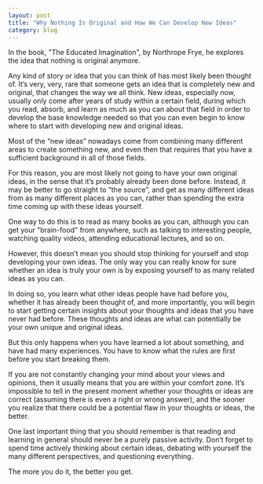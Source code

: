 ```yaml
---
layout: post
title: "Why Nothing Is Original and How We Can Develop New Ideas"
category: blog
---
```


In the book, "The Educated Imagination", by Northrope Frye, he explores the idea that nothing is original anymore.

Any kind of story or idea that you can think of has most likely been thought of. It’s very, very, rare that someone gets an idea that is completely new and original, that changes the way we all think. New ideas, especially now, usually only come after years of study within a certain field, during which you read, absorb, and learn as much as you can about that field in order to develop the base knowledge needed so that you can even begin to know where to start with developing new and original ideas.

Most of the “new ideas” nowadays come from combining many different areas to create something new, and even then that requires that you have a sufficient background in all of those fields.

For this reason, you are most likely not going to have your own original ideas, in the sense that it’s probably already been done before. Instead, it may be better to go straight to “the source”, and get as many different ideas from as many different places as you can, rather than spending the extra time coming up with these ideas yourself.

One way to do this is to read as many books as you can, although you can get your "brain-food" from anywhere, such as talking to interesting people, watching quality videos, attending educational lectures, and so on.

However, this doesn’t mean you should stop thinking for yourself and stop developing your own ideas. The only way you can really know for sure whether an idea is truly your own is by exposing yourself to as many related ideas as you can.

In doing so, you learn what other ideas people have had before you, whether it has already been thought of, and more importantly, you will begin to start getting certain insights about your thoughts and ideas that you have never had before. These thoughts and ideas are what can potentially be your own unique and original ideas.

But this only happens when you have learned a lot about something, and have had many experiences. You have to know what the rules are first before you start breaking them.

If you are not constantly changing your mind about your views and opinions, then it usually means that you are within your comfort zone. It’s impossible to tell in the present moment whether your thoughts or ideas are correct (assuming there is even a right or wrong answer), and the sooner you realize that there could be a potential flaw in your thoughts or ideas, the better.

One last important thing that you should remember is that reading and learning in general should never be a purely passive activity. Don’t forget to spend time actively thinking about certain ideas, debating with yourself the many different perspectives, and questioning everything.

The more you do it, the better you get.
